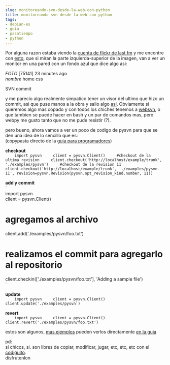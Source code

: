 ```yaml
---
slug: monitoreando-svn-desde-la-web-con-python  
title: monitoreando svn desde la web con python  
tags:  
- debian-es  
- guia  
- pasatiempo  
- python  
---
```

  
Por alguna razon estaba viendo la [cuenta de flickr de last.fm](http://flickr.com/photos/lastfm/) y me encontre con [esto](http://flickr.com/photos/lastfm/2493931213/sizes/o/), que si miran la parte izquierda-superior de la imagen, van a ver un monitor en una pared con un fondo azul que dice algo asi:    
    
  
  
>    
*FOTO* [75141] 23 minutes ago    
*nombre* home css    
    
SVN commit    
  
  
   
    
y me parecio algo realmente simpatico tener un visor del ultimo que hizo un commit, asi que puse manos a la obra y salio algo [asi](http://mlizaur.unixpod.com/py/svnwebpy/svnweb.py). Obviamente si queremos algo mas copado y con todos los chiches tenemos a [websvn](http://websvn.tigris.org/), o que tambien se puede hacer en bash y un par de comandos mas, pero webpy me gusto tanto que no me pude resistir (?).    
    
pero bueno, ahora vamos a ver un poco de codigo de pysvn para que se den una idea de lo sencillo que es:    
(copypasta directo de la [guia para programadores](http://pysvn.tigris.org/docs/pysvn_prog_guide.html))    
    
    
**checkout**    
`    
import pysvn    
client = pysvn.Client()    
#checkout de la ultima revision    
client.checkout('http://localhost/example/trunk', './examples/pysvn')    
#checkout de la revision 11    
client.checkout('http://localhost/example/trunk', './examples/pysvn-11', revision=pysvn.Revision(pysvn.opt_revision_kind.number, 11))    
`    
    
**add y commit**    
`    
import pysvn    
client = pysvn.Client()    
# agregamos al archivo    
client.add('./examples/pysvn/foo.txt')    
# realizamos el commit para agregarlo al repositorio    
client.checkin(['./examples/pysvn/foo.txt'], 'Adding a sample file')    
`    
    
**update**    
`    
import pysvn    
client = pysvn.Client()    
client.update('./examples/pysvn')    
`    
    
**revert**    
`    
import pysvn    
client = pysvn.Client()    
client.revert('./examples/pysvn/foo.txt')    
`    
    
estos son algunos, [mas ejemplos](http://pysvn.tigris.org/docs/pysvn_prog_guide.html) pueden verlos directamente [en la guia](http://pysvn.tigris.org/docs/pysvn_prog_ref.html)    
    
pd:    
si chicos, si. son libres de copiar, modificar, jugar, etc, etc, etc con el [codiguito](http://mlizaur.unixpod.com/py/svnwebpy/svnweb.py).    
disfrutenlon  
